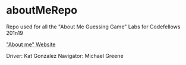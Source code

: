 # aboutMeRepo
Repo used for all the "About Me Guessing Game" Labs for Codefellows 201n19

["About me" Website](https://micgreene.github.io/aboutMeRepo/index)

Driver: Kat Gonzalez
Navigator: Michael Greene